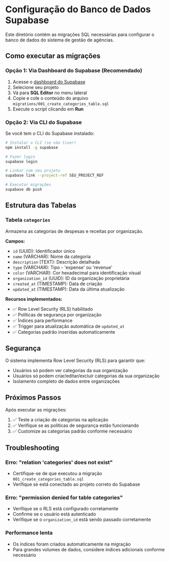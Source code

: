 # Configuração do Banco de Dados Supabase

Este diretório contém as migrações SQL necessárias para configurar o banco de dados do sistema de gestão de agências.

## Como executar as migrações

### Opção 1: Via Dashboard do Supabase (Recomendado)

1. Acesse o [dashboard do Supabase](https://supabase.com/dashboard)
2. Selecione seu projeto
3. Vá para **SQL Editor** no menu lateral
4. Copie e cole o conteúdo do arquivo `migrations/001_create_categories_table.sql`
5. Execute o script clicando em **Run**

### Opção 2: Via CLI do Supabase

Se você tem o CLI do Supabase instalado:

```bash
# Instalar o CLI (se não tiver)
npm install -g supabase

# Fazer login
supabase login

# Linkar com seu projeto
supabase link --project-ref SEU_PROJECT_REF

# Executar migrações
supabase db push
```

## Estrutura das Tabelas

### Tabela `categories`

Armazena as categorias de despesas e receitas por organização.

**Campos:**
- `id` (UUID): Identificador único
- `name` (VARCHAR): Nome da categoria
- `description` (TEXT): Descrição detalhada
- `type` (VARCHAR): Tipo - 'expense' ou 'revenue'
- `color` (VARCHAR): Cor hexadecimal para identificação visual
- `organization_id` (UUID): ID da organização proprietária
- `created_at` (TIMESTAMP): Data de criação
- `updated_at` (TIMESTAMP): Data da última atualização

**Recursos implementados:**
- ✅ Row Level Security (RLS) habilitado
- ✅ Políticas de segurança por organização
- ✅ Índices para performance
- ✅ Trigger para atualização automática de `updated_at`
- ✅ Categorias padrão inseridas automaticamente

## Segurança

O sistema implementa Row Level Security (RLS) para garantir que:
- Usuários só podem ver categorias da sua organização
- Usuários só podem criar/editar/excluir categorias da sua organização
- Isolamento completo de dados entre organizações

## Próximos Passos

Após executar as migrações:

1. ✅ Teste a criação de categorias na aplicação
2. ✅ Verifique se as políticas de segurança estão funcionando
3. ✅ Customize as categorias padrão conforme necessário

## Troubleshooting

### Erro: "relation 'categories' does not exist"
- Certifique-se de que executou a migração `001_create_categories_table.sql`
- Verifique se está conectado ao projeto correto do Supabase

### Erro: "permission denied for table categories"
- Verifique se o RLS está configurado corretamente
- Confirme se o usuário está autenticado
- Verifique se o `organization_id` está sendo passado corretamente

### Performance lenta
- Os índices foram criados automaticamente na migração
- Para grandes volumes de dados, considere índices adicionais conforme necessário